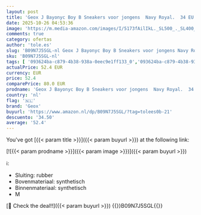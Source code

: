 ```yaml
---
layout: post
title: 'Geox J Bayonyc Boy B Sneakers voor jongens  Navy Royal.  34 EU'
date: 2025-10-26 04:53:36
image: 'https://m.media-amazon.com/images/I/5173fAilIkL._SL500_._SL400_.jpg'
comments: true
category: ofertas
author: 'tole.es'
slug: 'B09N7J5SGL-nl Geox J Bayonyc Boy B Sneakers voor jongens Navy Royal. 34 EU'
sku: 'B09N7J5SGL-nl'
tags: [ '093624ba-c879-4b38-938a-0eec9e1ff133_0','093624ba-c879-4b38-938a-0eec9e1ff133_3601','Arborist Merchandising Root','Jongensmode','Jongensschoenen','Kleding, schoenen & sieraden','Kleding, schoenen en sieraden','New Arrivals','Self Service','Sneakers jongens','Special Features Stores','geox','🇳🇱', ]
actualPrice: 52.4 EUR
currency: EUR
price: 52.4
comparePrice: 80.0 EUR
prodname: 'Geox J Bayonyc Boy B Sneakers voor jongens  Navy Royal.  34 EU'
country: 'nl'
flag: '🇳🇱'
brand: 'Geox'
buyurl: 'https://www.amazon.nl/dp/B09N7J5SGL/?tag=tolees0b-21'
descuento: '34.50'
average: '52.4'
---
```


You've got [{{< param title >}}]({{< param buyurl >}}) at the following link:

[![{{< param prodname >}}]({{< param image >}})]({{< param buyurl >}})

ℹ️:

- Sluiting: rubber
- Bovenmateriaal: synthetisch
- Binnenmateriaal: synthetisch
- M

[🛒 Check the deal!!]({{< param buyurl >}})
{{<world>}}B09N7J5SGL{{</world>}}
